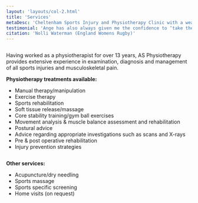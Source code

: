 ```yaml
---
layout: 'layouts/col-2.html'
title: 'Services'
metaDesc: 'Cheltenham Sports Injury and Physiotherapy Clinic with a wealth of experience, and fully equipped rehabilitation gym'
testimonial: 'Ange has also always given me the confidence to ‘take the next steps’ with my rehab, and overcome the mental challenge you face when returning to sport.'
citation: 'Nolli Waterman (England Womens Rugby)'
---
```

<div class="column content flow__sm">

Having worked as a physiotherapist for over 13 years, AS Physiotherapy provides extensive experience in examination, diagnosis and management of all sports injuries and musculoskeletal pain.

**Physiotherapy treatments available:**

- Manual therapy/manipulation
- Exercise therapy
- Sports rehabilitation
- Soft tissue release/massage
- Core stability training/gym ball exercises
- Movement analysis & muscle balance assessment and rehabilitation
- Postural advice
- Advice regarding appropriate investigations such as scans and X-rays
- Pre & post operative rehabilitation
- ​Injury prevention strategies

</div>
<div class="column content flow__sm">

**Other services:**

- Acupuncture/dry needling
- Sports massage
- Sports specific screening​
- Home visits (on request)

</div>
